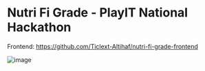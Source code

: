 # Nutri Fi Grade - PlayIT National Hackathon
Frontend: https://github.com/Ticlext-Altihaf/nutri-fi-grade-frontend

![image](https://github.com/user-attachments/assets/033388bc-7f90-4211-a4e8-dd0dd8e08677)
